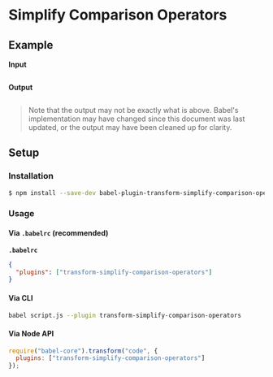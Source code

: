 # Simplify Comparison Operators

## Example

**Input**

```js
```

**Output**

```js
```

> Note that the output may not be exactly what is above. Babel's implementation
> may have changed since this document was last updated, or the output may have
> been cleaned up for clarity.

## Setup

### Installation

```sh
$ npm install --save-dev babel-plugin-transform-simplify-comparison-operators
```

### Usage

#### Via `.babelrc` (recommended)

**`.babelrc`**

```json
{
  "plugins": ["transform-simplify-comparison-operators"]
}
```

#### Via CLI

```sh
babel script.js --plugin transform-simplify-comparison-operators
```

#### Via Node API

```js
require("babel-core").transform("code", {
  plugins: ["transform-simplify-comparison-operators"]
});
```
